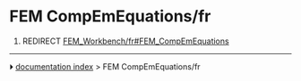 # FEM CompEmEquations/fr
1.  REDIRECT [FEM_Workbench/fr#FEM_CompEmEquations](FEM_Workbench/fr#FEM_CompEmEquations.md)



---
⏵ [documentation index](../README.md) > FEM CompEmEquations/fr
